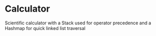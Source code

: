 # Calculator

Scientific calculator with a Stack used for operator precedence and a Hashmap for quick linked list traversal
